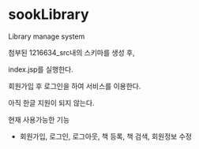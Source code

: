 sookLibrary
===========

Library manage system

첨부된 1216634_src내의 스키마를 생성 후,

index.jsp를 실행한다.

회원가입 후 로그인을 하여 서비스를 이용한다.

아직 한글 지원이 되지 않는다.

현재 사용가능한 기능
 - 회원가입, 로그인, 로그아웃, 책 등록, 책 검색, 회원정보 수정
